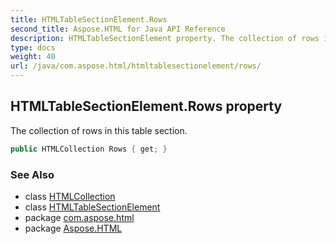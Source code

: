 ```yaml
---
title: HTMLTableSectionElement.Rows
second_title: Aspose.HTML for Java API Reference
description: HTMLTableSectionElement property. The collection of rows in this table section
type: docs
weight: 40
url: /java/com.aspose.html/htmltablesectionelement/rows/
---
```

## HTMLTableSectionElement.Rows property

The collection of rows in this table section.

```java
public HTMLCollection Rows { get; }
```

### See Also

* class [HTMLCollection](../../../com.aspose.html.collections/htmlcollection/)
* class [HTMLTableSectionElement](../)
* package [com.aspose.html](../../../com.aspose.html/)
* package [Aspose.HTML](../../../)
